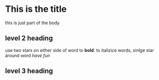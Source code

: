 # This is the title

this is just part of the body

## level 2 heading

use two stars on either side of word to **bold**. to italizice words, sinlge star around word *have fun*

## level 3 heading
